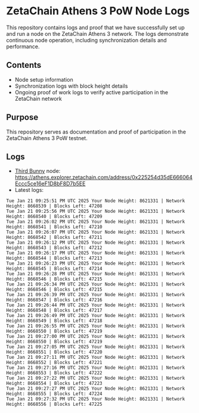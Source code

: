 # ZetaChain Athens 3 PoW Node Logs
This repository contains logs and proof that we have successfully set up and run a node on the ZetaChain Athens 3 network. The logs demonstrate continuous node operation, including synchronization details and performance.

## Contents
- Node setup information
- Synchronization logs with block height details
- Ongoing proof of work logs to verify active participation in the ZetaChain network

## Purpose
This repository serves as documentation and proof of participation in the ZetaChain Athens 3 PoW testnet.

## Logs

- [Third Bunny](https://thirdbunny.xyz/) node: https://athens.explorer.zetachain.com/address/0x225254d35dE666064Eccc5ce16eF1D8bF8D7b5EE
- Latest logs:
```
Tue Jan 21 09:25:51 PM UTC 2025 Your Node Height: 8621331 | Network Height: 8668539 | Blocks Left: 47208
Tue Jan 21 09:25:56 PM UTC 2025 Your Node Height: 8621331 | Network Height: 8668540 | Blocks Left: 47209
Tue Jan 21 09:26:02 PM UTC 2025 Your Node Height: 8621331 | Network Height: 8668541 | Blocks Left: 47210
Tue Jan 21 09:26:07 PM UTC 2025 Your Node Height: 8621331 | Network Height: 8668542 | Blocks Left: 47211
Tue Jan 21 09:26:12 PM UTC 2025 Your Node Height: 8621331 | Network Height: 8668543 | Blocks Left: 47212
Tue Jan 21 09:26:17 PM UTC 2025 Your Node Height: 8621331 | Network Height: 8668544 | Blocks Left: 47213
Tue Jan 21 09:26:23 PM UTC 2025 Your Node Height: 8621331 | Network Height: 8668545 | Blocks Left: 47214
Tue Jan 21 09:26:28 PM UTC 2025 Your Node Height: 8621331 | Network Height: 8668546 | Blocks Left: 47215
Tue Jan 21 09:26:34 PM UTC 2025 Your Node Height: 8621331 | Network Height: 8668546 | Blocks Left: 47215
Tue Jan 21 09:26:39 PM UTC 2025 Your Node Height: 8621331 | Network Height: 8668547 | Blocks Left: 47216
Tue Jan 21 09:26:44 PM UTC 2025 Your Node Height: 8621331 | Network Height: 8668548 | Blocks Left: 47217
Tue Jan 21 09:26:49 PM UTC 2025 Your Node Height: 8621331 | Network Height: 8668549 | Blocks Left: 47218
Tue Jan 21 09:26:55 PM UTC 2025 Your Node Height: 8621331 | Network Height: 8668550 | Blocks Left: 47219
Tue Jan 21 09:27:00 PM UTC 2025 Your Node Height: 8621331 | Network Height: 8668550 | Blocks Left: 47219
Tue Jan 21 09:27:05 PM UTC 2025 Your Node Height: 8621331 | Network Height: 8668551 | Blocks Left: 47220
Tue Jan 21 09:27:11 PM UTC 2025 Your Node Height: 8621331 | Network Height: 8668552 | Blocks Left: 47221
Tue Jan 21 09:27:16 PM UTC 2025 Your Node Height: 8621331 | Network Height: 8668553 | Blocks Left: 47222
Tue Jan 21 09:27:22 PM UTC 2025 Your Node Height: 8621331 | Network Height: 8668554 | Blocks Left: 47223
Tue Jan 21 09:27:27 PM UTC 2025 Your Node Height: 8621331 | Network Height: 8668555 | Blocks Left: 47224
Tue Jan 21 09:27:32 PM UTC 2025 Your Node Height: 8621331 | Network Height: 8668556 | Blocks Left: 47225
```
